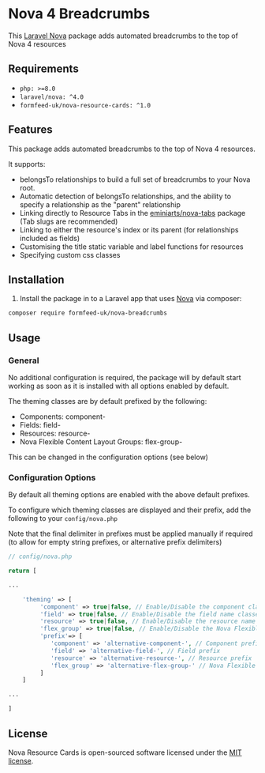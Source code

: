 # Nova 4 Breadcrumbs

This [Laravel Nova](https://nova.laravel.com/) package adds automated breadcrumbs to the top of Nova 4 resources

## Requirements

- `php: >=8.0`
- `laravel/nova: ^4.0`
- `formfeed-uk/nova-resource-cards: ^1.0`

## Features

This package adds automated breadcrumbs to the top of Nova 4 resources.

It supports:

- belongsTo relationships to build a full set of breadcrumbs to your Nova root.
- Automatic detection of belongsTo relationships, and the ability to specify a relationship as the "parent" relationship
- Linking directly to Resource Tabs in the [eminiarts/nova-tabs](https://github.com/eminiarts/nova-tabs) package (Tab slugs are recommended)
- Linking to either the resource's index or its parent (for relationships included as fields)
- Customising the title static variable and label functions for resources
- Specifying custom css classes

## Installation

1) Install the package in to a Laravel app that uses [Nova](https://nova.laravel.com) via composer:

```bash
composer require formfeed-uk/nova-breadcrumbs
```



## Usage

### General

No additional configuration is required, the package will by default start working as soon as it is installed with all options enabled by default.

The theming classes are by default prefixed by the following:
- Components: component-
- Fields: field-
- Resources: resource-
- Nova Flexible Content Layout Groups: flex-group-

This can be changed in the configuration options (see below)

### Configuration Options

By default all theming options are enabled with the above default prefixes.

To configure which theming classes are displayed and their prefix, add the following to your `config/nova.php`

Note that the final delimiter in prefixes must be applied manually if required (to allow for empty string prefixes, or alternative prefix delimiters)

```php
// config/nova.php

return [

...

    'theming' => [
         'component' => true|false, // Enable/Disable the component classes
         'field' => true|false, // Enable/Disable the field name classes
         'resource' => true|false, // Enable/Disable the resource name classes
         'flex_group' => true|false, // Enable/Disable the Nova Flexible Content Layout Groups classes
         'prefix'=> [
            'component' => 'alternative-component-', // Component prefix
            'field' => 'alternative-field-', // Field prefix
            'resource' => 'alternative-resource-', // Resource prefix
            'flex_group' => 'alternative-flex-group-' // Nova Flexible Content Layout Group prefix
         ]
    ]

...

]
```

## License

Nova Resource Cards is open-sourced software licensed under the [MIT license](LICENSE.md).
